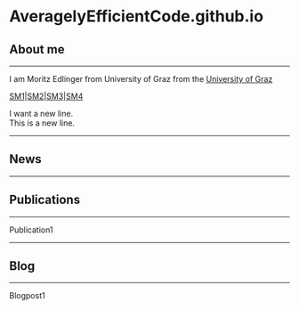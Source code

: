 # AveragelyEfficientCode.github.io

## About me
---

I am Moritz Edlinger from University of Graz from the [University of Graz](https://www.uni-graz.at/de/)

[SM1](https://www.uni-graz.at/de/)|[SM2](https://www.uni-graz.at/de/)|[SM3](https://www.uni-graz.at/de/)|[SM4](https://www.uni-graz.at/de/)

I want a new line.
<br> This is a new line.


---

## News

---

## Publications

---

Publication1

---


## Blog

---

Blogpost1
